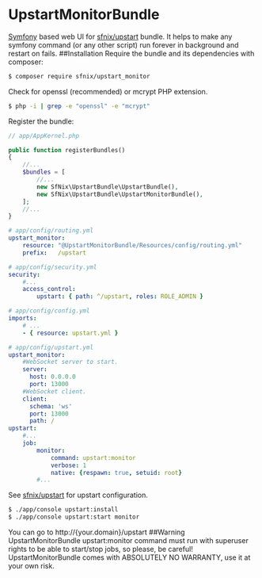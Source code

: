 # UpstartMonitorBundle
[Symfony](http://symfony.com/what-is-symfony) based web UI for [sfnix/upstart](https://github.com/tarasbogach/UpstartBundle) bundle.
It helps to make any symfony command (or any other script) run forever in background and restart on fails.
##Installation
Require the bundle and its dependencies with composer:
```bash
$ composer require sfnix/upstart_monitor
```
Check for openssl (recommended) or mcrypt PHP extension.
```bash
$ php -i | grep -e "openssl" -e "mcrypt"
```
Register the bundle:
```php
// app/AppKernel.php

public function registerBundles()
{
    //...
    $bundles = [
        //...
        new SfNix\UpstartBundle\UpstartBundle(),
        new SfNix\UpstartBundle\UpstartMonitorBundle(),
    ];
    //...
}
```
```yml
# app/config/routing.yml
upstart_monitor:
    resource: "@UpstartMonitorBundle/Resources/config/routing.yml"
    prefix:   /upstart 
```
```yml
# app/config/security.yml
security:
    #...
    access_control:
        upstart: { path: ^/upstart, roles: ROLE_ADMIN }
```
```yml
# app/config/config.yml
imports:
    # ...
    - { resource: upstart.yml }
```
```yml
# app/config/upstart.yml
upstart_monitor:
    #WebSocket server to start.
    server:
      host: 0.0.0.0
      port: 13000
    #WebSocket client.
    client:
      schema: 'ws'
      port: 13000
      path: /
upstart:
    #...
    job:
        monitor:
            command: upstart:monitor
            verbose: 1
            native: {respawn: true, setuid: root}
        #...
```
See [sfnix/upstart](https://github.com/tarasbogach/UpstartBundle) for upstart configuration.
```bash
$ ./app/console upstart:install
$ ./app/console upstart:start monitor
```
You can go to http://{your.domain}/upstart
##Warning
UpstartMonitorBundle upstart:monitor command must run with superuser rights to be able to start/stop jobs, so please, be careful!
UpstartMonitorBundle comes with ABSOLUTELY NO WARRANTY, use it at your own risk.